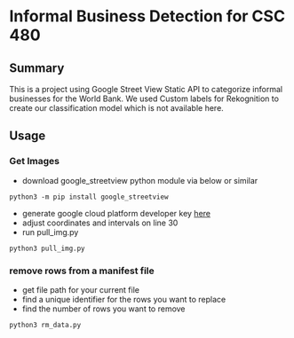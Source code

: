 # Informal Business Detection for CSC 480

## Summary

This is a project using Google Street View Static API to categorize informal businesses for the World Bank. We used Custom labels for Rekognition to create our classification model which is not available here. 

## Usage

### Get Images
- download google_streetview python module via below or similar
``` 
python3 -m pip install google_streetview
```
- generate google cloud platform developer key [here](https://cloud.google.com/docs/authentication/api-keys)
- adjust coordinates and intervals on line 30
- run pull_img.py
```
python3 pull_img.py
```

### remove rows from a manifest file

- get file path for your current file
- find a unique identifier for the rows you want to replace
- find the number of rows you want to remove
```
python3 rm_data.py
```


